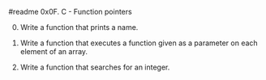 #readme 			0x0F. C - Function pointers


0.  Write a function that prints a name.

1.  Write a function that executes a function given as a parameter on each element of an array.

2.  Write a function that searches for an integer.
